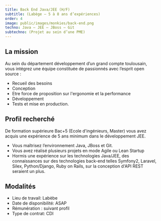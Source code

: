 ```yaml
---
title: Back End Java/JEE (H/F)  
subtitle: (Labège – 5 à 8 ans d’expériences)
order: 4
image: public/images/monkies/back-end.png
techno: Java – JEE – JBoss – Git  
subtechno: (Projet au sein d’une PME)
---
```


## La mission

Au sein du département développement d’un grand compte toulousain, vous intégrez une équipe constituée de passionnés avec l’esprit open source :

* Recueil des besoins
* Conception
* Etre force de proposition sur l'ergonomie et la performance
* Développement
* Tests et mise en production.

## Profil recherché

De formation supérieure Bac+5 (Ecole d'ingénieurs, Master) vous avez acquis une expérience de 5 ans minimum dans le développement JEE.

* Vous maîtrisez l’environnement Java, JBoss et Git.
* Vous avez réalisé plusieurs projets en mode Agile ou Lean Startup
* Hormis une expérience sur les technologies Java/JEE, des connaissances sur des technologies back-end telles Symfony2, Laravel, Silex, Python/Django, Ruby on Rails, sur la conception d'API REST seraient un plus.

## Modalités

* Lieu de travail: Labèbe
* Date de disponibilité: ASAP
* Rémunération : suivant profil
* Type de contrat: CDI
